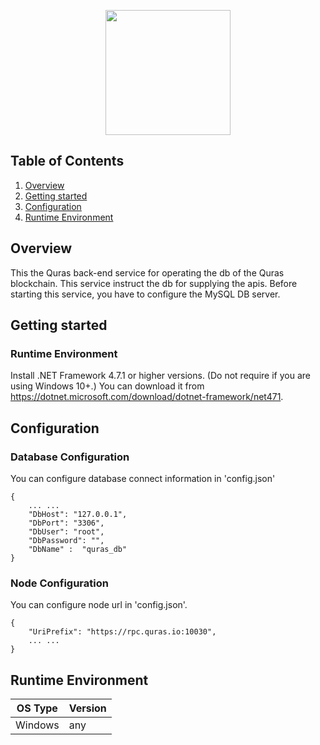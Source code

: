 <p align="center">
<img
    src="http://blockapi.quras.io/quras/img/logo1.png"
    width="200px">
</p>

## Table of Contents
1. [Overview](#overview)
2. [Getting started](#getting-started)
3. [Configuration](#configuration)
4. [Runtime Environment](#runtime-environment)

## Overview

This the Quras back-end service for operating the db of the Quras blockchain.
This service instruct the db for supplying the apis.
Before starting this service, you have to configure the MySQL DB server.

## Getting started

### Runtime Environment

Install .NET Framework 4.7.1 or higher versions. (Do not require if you are using Windows 10+.)
You can download it from https://dotnet.microsoft.com/download/dotnet-framework/net471.

## Configuration

### Database Configuration

You can configure database connect information in 'config.json'

```
{
	... ...
	"DbHost": "127.0.0.1",
	"DbPort": "3306",
	"DbUser": "root",
	"DbPassword": "",
	"DbName" :  "quras_db"
}
```

### Node Configuration

You can configure node url in 'config.json'.

```
{
    "UriPrefix": "https://rpc.quras.io:10030",
    ... ...
}
``` 

## Runtime Environment
|OS Type|Version|
|---|---|
|Windows|any|
